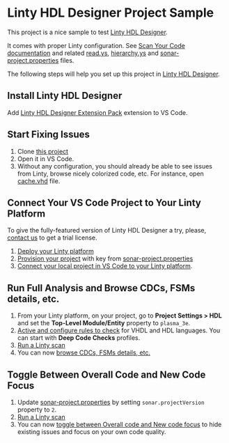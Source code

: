 # Linty HDL Designer Project Sample

This project is a nice sample to test [Linty HDL Designer](https://hdl-designer.linty-services.com).

It comes with proper Linty configuration.
See [Scan Your Code documentation](https://doc.linty-services.com/scan.html#scan-your-code)
and related [read.ys](./read.ys), [hierarchy.ys](./hierarchy.ys)
and [sonar-project.properties](./sonar-project.properties)
files.

The following steps will help you set up this project in [Linty HDL Designer](https://hdl-designer.linty-services.com).

## Install Linty HDL Designer

Add [Linty HDL Designer Extension Pack](https://hdl-designer-pack.linty-services.com) extension to VS Code.

## Start Fixing Issues

1. Clone [this project](https://github.com/Linty-Services/linty-hdl-designer-sample)
2. Open it in VS Code.
3. Without any configuration, you should already be able to see issues from Linty, browse nicely colorized code, etc.
   For instance, open [cache.vhd](./cache.vhd) file.

## Connect Your VS Code Project to Your Linty Platform

To give the fully-featured version of Linty HDL Designer a try, please, [contact us](mailto:contact@linty-services.com)
to get a trial license.

1. [Deploy your Linty platform](https://doc.linty-services.com/install.html)
2. [Provision your project](https://doc.linty-services.com/scan.html#provision-new-project) with key
   from [sonar-project.properties](./sonar-project.properties)
3. [Connect your local project in VS Code to your Linty platform](https://hdl-designer.linty-services.com/#connected-mode-paid-version).

## Run Full Analysis and Browse CDCs, FSMs details, etc.

1. From your Linty platform, on your project, go to **Project Settings > HDL** and set the **Top-Level Module/Entity**
   property to `plasma_3e`.
2. [Active and configure rules to check](https://doc.linty-services.com/rules-to-check.html) for VHDL and HDL
   languages. You can start with **Deep Code Checks** profiles.
3. [Run a Linty scan](https://doc.linty-services.com/scan.html#run-linty-scan)
4. You can now [browse CDCs, FSMs details, etc.](https://hdl-designer.linty-services.com/#report-paid-version)

## Toggle Between Overall Code and New Code Focus

1. Update [sonar-project.properties](./sonar-project.properties) by setting `sonar.projectVersion` property to `2`.
2. [Run a Linty scan](https://doc.linty-services.com/scan.html#run-linty-scan)
3. You can
   now [toggle between Overall code and New code focus](https://hdl-designer.linty-services.com/#focus-on-new-code-paid-version)
   to hide existing issues and focus on your own code quality. 
